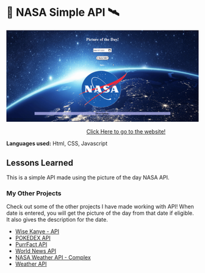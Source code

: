 # 🚀 NASA Simple API 🛰️

<img src="https://github.com/DashlinS/simple-nasa-api/blob/answer/img/simplenasademo.gif" width="700">

&emsp;&emsp;&emsp;&emsp;&emsp;&emsp;&emsp;&emsp;&emsp;&emsp;&emsp;&emsp;&emsp;&emsp;&emsp;[Click Here to go to the website!](https://nasapic-of-the-day.netlify.app/)

**Languages used:** Html, CSS, Javascript

## Lessons Learned

This is a simple API made using the picture of the day NASA API. 

### My Other Projects 

Check out some of the other projects I have made working with API! When date is entered, you will get the picture of the day from that date if eligible. It also gives the description for the date.

* [Wise Kanye - API](https://github.com/DashlinS/api-KanyeQuotes/tree/answer)
* [POKEDEX API](https://github.com/DashlinS/api-Pokedex/tree/answer)
* [PurrFact API](https://github.com/DashlinS/api-purrfact/tree/answer)
* [World News API](https://github.com/DashlinS/NewsRoundTheWorld/tree/answer)
* [NASA Weather API - Complex](https://github.com/DashlinS/api-complex-nasa/tree/answer)
* [Weather API](https://github.com/DashlinS/weather-api-bootcamp/tree/answer)
